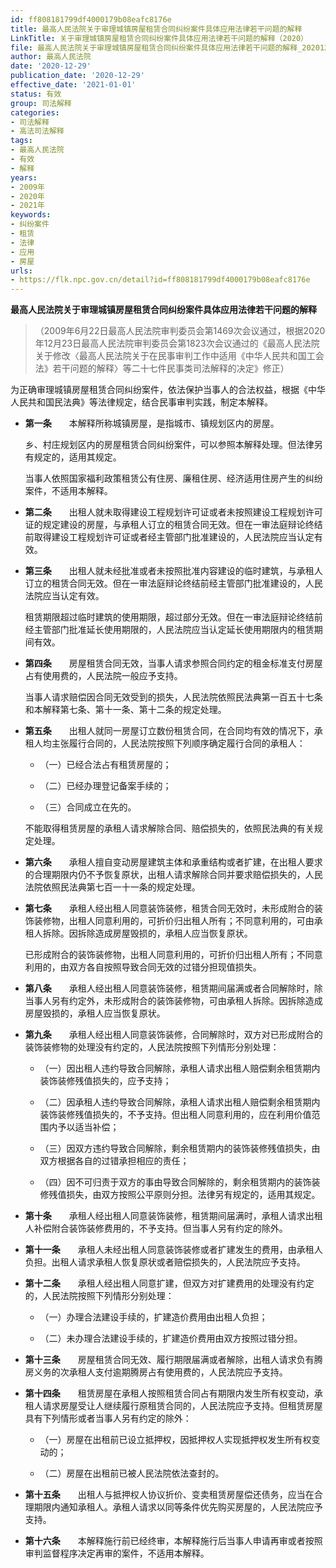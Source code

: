 ```yaml
---
id: ff808181799df4000179b08eafc8176e
title: 最高人民法院关于审理城镇房屋租赁合同纠纷案件具体应用法律若干问题的解释
LinkTitle: 关于审理城镇房屋租赁合同纠纷案件具体应用法律若干问题的解释（2020）
file: 最高人民法院关于审理城镇房屋租赁合同纠纷案件具体应用法律若干问题的解释_20201229_ff808181799df4000179b08eafc8176e.doc
author: 最高人民法院
date: '2020-12-29'
publication_date: '2020-12-29'
effective_date: '2021-01-01'
status: 有效
group: 司法解释
categories:
- 司法解释
- 高法司法解释
tags:
- 最高人民法院
- 有效
- 解释
years:
- 2009年
- 2020年
- 2021年
keywords:
- 纠纷案件
- 租赁
- 法律
- 应用
- 房屋
urls:
- https://flk.npc.gov.cn/detail?id=ff808181799df4000179b08eafc8176e
---
```


**最高人民法院关于审理城镇房屋租赁合同纠纷案件具体应用法律若干问题的解释**

> （2009年6月22日最高人民法院审判委员会第1469次会议通过，根据2020年12月23日最高人民法院审判委员会第1823次会议通过的《最高人民法院关于修改〈最高人民法院关于在民事审判工作中适用《中华人民共和国工会法》若干问题的解释〉等二十七件民事类司法解释的决定》修正）

为正确审理城镇房屋租赁合同纠纷案件，依法保护当事人的合法权益，根据《中华人民共和国民法典》等法律规定，结合民事审判实践，制定本解释。

- **第一条**　　本解释所称城镇房屋，是指城市、镇规划区内的房屋。

  乡、村庄规划区内的房屋租赁合同纠纷案件，可以参照本解释处理。但法律另有规定的，适用其规定。

  当事人依照国家福利政策租赁公有住房、廉租住房、经济适用住房产生的纠纷案件，不适用本解释。

- **第二条**　　出租人就未取得建设工程规划许可证或者未按照建设工程规划许可证的规定建设的房屋，与承租人订立的租赁合同无效。但在一审法庭辩论终结前取得建设工程规划许可证或者经主管部门批准建设的，人民法院应当认定有效。

- **第三条**　　出租人就未经批准或者未按照批准内容建设的临时建筑，与承租人订立的租赁合同无效。但在一审法庭辩论终结前经主管部门批准建设的，人民法院应当认定有效。

  租赁期限超过临时建筑的使用期限，超过部分无效。但在一审法庭辩论终结前经主管部门批准延长使用期限的，人民法院应当认定延长使用期限内的租赁期间有效。

- **第四条**　　房屋租赁合同无效，当事人请求参照合同约定的租金标准支付房屋占有使用费的，人民法院一般应予支持。

  当事人请求赔偿因合同无效受到的损失，人民法院依照民法典第一百五十七条和本解释第七条、第十一条、第十二条的规定处理。

- **第五条**　　出租人就同一房屋订立数份租赁合同，在合同均有效的情况下，承租人均主张履行合同的，人民法院按照下列顺序确定履行合同的承租人：

  - （一）已经合法占有租赁房屋的；

  - （二）已经办理登记备案手续的；

  - （三）合同成立在先的。

  不能取得租赁房屋的承租人请求解除合同、赔偿损失的，依照民法典的有关规定处理。

- **第六条**　　承租人擅自变动房屋建筑主体和承重结构或者扩建，在出租人要求的合理期限内仍不予恢复原状，出租人请求解除合同并要求赔偿损失的，人民法院依照民法典第七百一十一条的规定处理。

- **第七条**　　承租人经出租人同意装饰装修，租赁合同无效时，未形成附合的装饰装修物，出租人同意利用的，可折价归出租人所有；不同意利用的，可由承租人拆除。因拆除造成房屋毁损的，承租人应当恢复原状。

  已形成附合的装饰装修物，出租人同意利用的，可折价归出租人所有；不同意利用的，由双方各自按照导致合同无效的过错分担现值损失。

- **第八条**　　承租人经出租人同意装饰装修，租赁期间届满或者合同解除时，除当事人另有约定外，未形成附合的装饰装修物，可由承租人拆除。因拆除造成房屋毁损的，承租人应当恢复原状。

- **第九条**　　承租人经出租人同意装饰装修，合同解除时，双方对已形成附合的装饰装修物的处理没有约定的，人民法院按照下列情形分别处理：

  - （一）因出租人违约导致合同解除，承租人请求出租人赔偿剩余租赁期内装饰装修残值损失的，应予支持；

  - （二）因承租人违约导致合同解除，承租人请求出租人赔偿剩余租赁期内装饰装修残值损失的，不予支持。但出租人同意利用的，应在利用价值范围内予以适当补偿；

  - （三）因双方违约导致合同解除，剩余租赁期内的装饰装修残值损失，由双方根据各自的过错承担相应的责任；

  - （四）因不可归责于双方的事由导致合同解除的，剩余租赁期内的装饰装修残值损失，由双方按照公平原则分担。法律另有规定的，适用其规定。

- **第十条**　　承租人经出租人同意装饰装修，租赁期间届满时，承租人请求出租人补偿附合装饰装修费用的，不予支持。但当事人另有约定的除外。

- **第十一条**　　承租人未经出租人同意装饰装修或者扩建发生的费用，由承租人负担。出租人请求承租人恢复原状或者赔偿损失的，人民法院应予支持。

- **第十二条**　　承租人经出租人同意扩建，但双方对扩建费用的处理没有约定的，人民法院按照下列情形分别处理：

  - （一）办理合法建设手续的，扩建造价费用由出租人负担；

  - （二）未办理合法建设手续的，扩建造价费用由双方按照过错分担。

- **第十三条**　　房屋租赁合同无效、履行期限届满或者解除，出租人请求负有腾房义务的次承租人支付逾期腾房占有使用费的，人民法院应予支持。

- **第十四条**　　租赁房屋在承租人按照租赁合同占有期限内发生所有权变动，承租人请求房屋受让人继续履行原租赁合同的，人民法院应予支持。但租赁房屋具有下列情形或者当事人另有约定的除外：

  - （一）房屋在出租前已设立抵押权，因抵押权人实现抵押权发生所有权变动的；

  - （二）房屋在出租前已被人民法院依法查封的。

- **第十五条**　　出租人与抵押权人协议折价、变卖租赁房屋偿还债务，应当在合理期限内通知承租人。承租人请求以同等条件优先购买房屋的，人民法院应予支持。

- **第十六条**　　本解释施行前已经终审，本解释施行后当事人申请再审或者按照审判监督程序决定再审的案件，不适用本解释。
